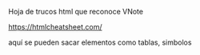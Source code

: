 
Hoja de trucos html que reconoce VNote

https://htmlcheatsheet.com/


aquí se pueden sacar elementos como tablas, simbolos

